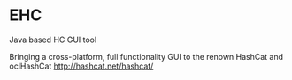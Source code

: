 # EHC
Java based HC GUI tool

Bringing a cross-platform, full functionality GUI to the renown HashCat and oclHashCat
http://hashcat.net/hashcat/
